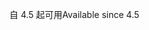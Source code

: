 <span data-ttu-id="23a2f-101">自 4.5 起可用</span><span class="sxs-lookup"><span data-stu-id="23a2f-101">Available since 4.5</span></span>